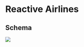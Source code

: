 # Reactive Airlines

## Schema
![](https://user-images.githubusercontent.com/85122787/156494073-4c69a926-146a-41ad-beca-c92b266ee4e7.svg)
